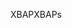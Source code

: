 <span data-ttu-id="559e2-101">XBAP</span><span class="sxs-lookup"><span data-stu-id="559e2-101">XBAPs</span></span>